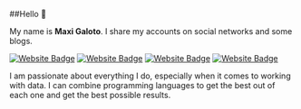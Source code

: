 ##Hello :wave:

My name is <b>Maxi Galoto</b>. I share my accounts on social networks and some blogs.

<p dir="auto"> 
<a href="https://www.instagram.com/maxigaloto"><img src = 'https://img.shields.io/badge/-Instagram-d934d6'alt="Website Badge" style="max-width: 75%;"></a>  
<a href="https://maxi-galo.netlify.app/"><img src = 'https://img.shields.io/badge/%20%20-Netlify-a666d4'alt="Website Badge" style="max-width: 75%;"></a> 
<a href="https://rpubs.com/MGaloto"><img src = 'https://img.shields.io/badge/%20%20-Rpubs-5a98e8'alt="Website Badge" style="max-width: 75%;"></a></a> 
<a href="https://www.linkedin.com/in/maximilianogaloto"><img src = 'https://img.shields.io/badge/-Linkedin-4c32e3'alt="Website Badge" style="max-width: 75%;"></a>
</p>


 

I am passionate about everything I do, especially when it comes to working with data. I can combine programming languages to get the best out of each one and get the best possible results.

 



<!--
**MGaloto/MGaloto** is a ✨ _special_ ✨ repository because its `README.md` (this file) appears on your GitHub profile.

Here are some ideas to get you started:

- 🔭 I’m currently working on ...
- 🌱 I’m currently learning ...
- 👯 I’m looking to collaborate on ...
- 🤔 I’m looking for help with ...
- 💬 Ask me about ...
- 📫 How to reach me: ...
- 😄 Pronouns: ...
- ⚡ Fun fact: ...
https://github.com/alexandresanlim/Badges4-README.md-Profile#-languages-
--
